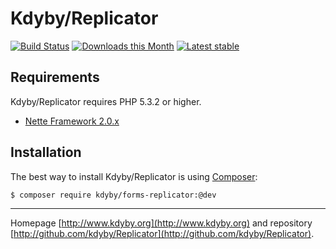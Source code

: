 Kdyby/Replicator
======

[![Build Status](https://travis-ci.org/Kdyby/Replicator.svg?branch=master)](https://travis-ci.org/Kdyby/Replicator)
[![Downloads this Month](https://img.shields.io/packagist/dm/Kdyby/Replicator.svg)](https://packagist.org/packages/Kdyby/Replicator)
[![Latest stable](img.shields.io/packagist/v/Kdyby/Replicator.svg)](https://packagist.org/packages/Kdyby/Replicator)


Requirements
------------

Kdyby/Replicator requires PHP 5.3.2 or higher.

- [Nette Framework 2.0.x](https://github.com/nette/nette)


Installation
------------

The best way to install Kdyby/Replicator is using  [Composer](http://getcomposer.org/):

```sh
$ composer require kdyby/forms-replicator:@dev
```


-----

Homepage [http://www.kdyby.org](http://www.kdyby.org) and repository [http://github.com/kdyby/Replicator](http://github.com/kdyby/Replicator).
